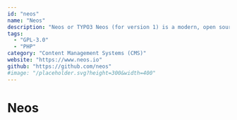 ```yaml
---
id: "neos"
name: "Neos"
description: "Neos or TYPO3 Neos (for version 1) is a modern, open source CMS."
tags:
  - "GPL-3.0"
  - "PHP"
category: "Content Management Systems (CMS)"
website: "https://www.neos.io"
github: "https://github.com/neos"
#image: "/placeholder.svg?height=300&width=400"
---
```


# Neos
